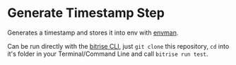 # Generate Timestamp Step

Generates a timestamp and stores it into env with [envman](https://github.com/bitrise-io/envman).

Can be run directly with the [bitrise CLI](https://github.com/bitrise-io/bitrise),
just `git clone` this repository, `cd` into it's folder in your Terminal/Command Line
and call `bitrise run test`.
